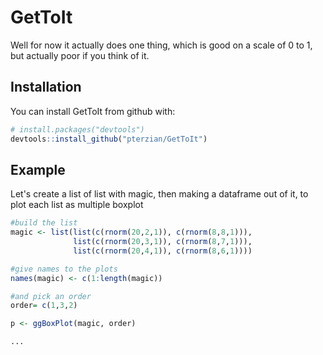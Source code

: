 # GetToIt

Well for now it actually does one thing, which is good on a scale of 0 to 1, but actually poor if you think of it.

## Installation

You can install GetToIt from github with:

```R
# install.packages("devtools")
devtools::install_github("pterzian/GetToIt")
```

## Example

Let's create a list of list with magic, then making a dataframe out of it, to plot each list as multiple boxplot

```R
#build the list
magic <- list(list(c(rnorm(20,2,1)), c(rnorm(8,8,1))),
              list(c(rnorm(20,3,1)), c(rnorm(8,7,1))),    
              list(c(rnorm(20,4,1)), c(rnorm(8,6,1)))) 

#give names to the plots
names(magic) <- c(1:length(magic))

#and pick an order
order= c(1,3,2)

p <- ggBoxPlot(magic, order)

...
```
